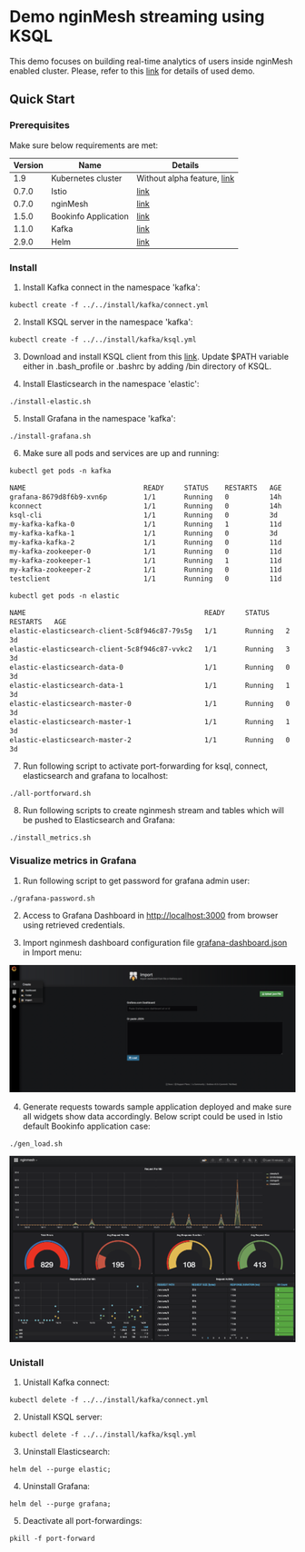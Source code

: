 # Demo nginMesh streaming using KSQL 

This demo focuses on building real-time analytics of users inside nginMesh enabled cluster. Please, refer to this [link](https://github.com/confluentinc/ksql/tree/master/ksql-clickstream-demo) for details of used demo.

## Quick Start

### Prerequisites

Make sure below requirements are met:
  
  | Version | Name | Details |
  | --- | ------ | ------ |
  |1.9|Kubernetes cluster|Without alpha feature, [link](https://istio.io/docs/setup/kubernetes/quick-start.html#google-kubernetes-engine)|
  |0.7.0|Istio|[link](https://istio.io/docs/setup/kubernetes/quick-start.html)|
  |0.7.0|nginMesh|[link](https://github.com/nginmesh/nginmesh/blob/master/README.md)|
  |1.5.0|Bookinfo Application|[link](https://github.com/istio/istio/blob/master/samples/bookinfo/src)|
  |1.1.0|Kafka|[link](https://kafka.apache.org/downloadsc)|
  |2.9.0|Helm|[link](https://docs.helm.sh/using_helm/)|

### Install 

1. Install Kafka connect in the namespace 'kafka':
```
kubectl create -f ../../install/kafka/connect.yml
```

2. Install KSQL server in the namespace 'kafka':
```
kubectl create -f ../../install/kafka/ksql.yml
```

3. Download and install KSQL client from this [link](https://www.confluent.io/download/). Update $PATH variable either in .bash_profile or .bashrc by adding /bin directory of KSQL.

4. Install Elasticsearch  in the namespace 'elastic':
```
./install-elastic.sh
```

5. Install Grafana in the namespace 'kafka':
```
./install-grafana.sh
```
6. Make sure all pods and services are up and running:
```
kubectl get pods -n kafka
```
```
NAME                             READY     STATUS    RESTARTS   AGE
grafana-8679d8f6b9-xvn6p         1/1       Running   0          14h
kconnect                         1/1       Running   0          14h
ksql-cli                         1/1       Running   0          3d
my-kafka-kafka-0                 1/1       Running   1          11d
my-kafka-kafka-1                 1/1       Running   0          3d
my-kafka-kafka-2                 1/1       Running   0          11d
my-kafka-zookeeper-0             1/1       Running   0          11d
my-kafka-zookeeper-1             1/1       Running   1          11d
my-kafka-zookeeper-2             1/1       Running   0          11d
testclient                       1/1       Running   0          11d
```
```
kubectl get pods -n elastic
```
```
NAME                                            READY     STATUS    RESTARTS   AGE
elastic-elasticsearch-client-5c8f946c87-79s5g   1/1       Running   2          3d
elastic-elasticsearch-client-5c8f946c87-vvkc2   1/1       Running   3          3d
elastic-elasticsearch-data-0                    1/1       Running   0          3d
elastic-elasticsearch-data-1                    1/1       Running   1          3d
elastic-elasticsearch-master-0                  1/1       Running   0          3d
elastic-elasticsearch-master-1                  1/1       Running   1          3d
elastic-elasticsearch-master-2                  1/1       Running   0          3d
```

7. Run following script to activate port-forwarding for ksql, connect, elasticsearch and grafana to localhost:

```
./all-portforward.sh
```

8. Run following scripts to create nginmesh stream and tables which will be pushed to Elasticsearch and Grafana:
```
./install_metrics.sh
```

### Visualize metrics in Grafana

1. Run following script to get password for grafana admin user:
```
./grafana-password.sh
```

2. Access to Grafana Dashboard in [http://localhost:3000](http://localhost:3000/) from browser using retrieved credentials.

3. Import nginmesh dashboard configuration file [grafana-dashboard.json](grafana-dashboard.json) in Import menu:

![Alt text](images/import_dashboard.png?raw=true "Import Dashboard")

4. Generate requests towards sample application deployed and make sure all widgets show data accordingly. Below script could be used in Istio default Bookinfo application case:
```
./gen_load.sh
```

![Alt text](images/dashboard.png?raw=true "Grafana Dashboard")

### Unistall 

1. Unistall Kafka connect:
```
kubectl delete -f ../../install/kafka/connect.yml
```

2. Unistall KSQL server:
```
kubectl delete -f ../../install/kafka/ksql.yml
```

3. Uninstall Elasticsearch:
```
helm del --purge elastic;
```

4. Uninstall Grafana:
```
helm del --purge grafana;
```

5. Deactivate all port-forwardings:
```
pkill -f port-forward
```
